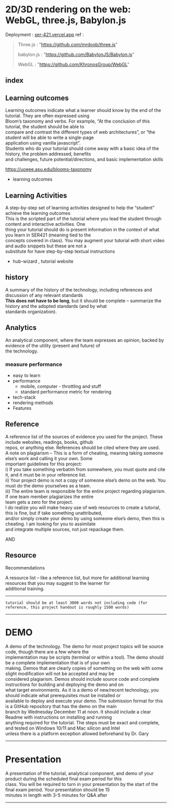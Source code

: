 # 2D/3D rendering on the web: WebGL, three.js, Babylon.js



Deployment : [ser-421.vercel.app](ser-421.vercel.app)
ref : 
> Three.js : "https://github.com/mrdoob/three.js"
> 
> babylon.js : "https://github.com/BabylonJS/Babylon.js"
>
> WebGL : "https://github.com/KhronosGroup/WebGL"




## index


## Learning outcomes

Learning outcomes indicate what a learner should know by the end of the tutorial. They are often expressed using  
Bloom’s taxonomy and verbs. For example, “At the conclusion of this tutorial, the student should be able to  
compare and contrast the different types of web architectures”, or “the student will be able to write a single-page  
application using vanilla javascript”.  
Students who do your tutorial should come away with a basic idea of the history, the problem addressed, benefits  
and challenges, future potential/directions, and basic implementation skills

https://uoeee.asu.edu/blooms-taxonomy

- learning outcomes


## Learning Activities

A step-by-step set of learning activities designed to help the “student” achieve the learning outcomes  
This is the scripted part of the tutorial where you lead the student through content and interactive activities. One  
thing your tutorial should do is present information in the context of what you learn in SER421 (meaning tied to the  
concepts covered in class). You may augment your tutorial with short video and audio snippets but these are not a  
substitute for have step-by-step textual instructions

- hub-wizard , tutorial website

## history 
A summary of the history of the technology, including references and discussion of any relevant standards  
**This does not have to be long**, but it should be complete – summarize the history and the adopted standards (and by what  
standards organization).


## Analytics 

An analytical component, where the team expresses an opinion, backed by evidence of the utility (present and future) of  
the technology.

### measure performance

- easy to learn
- performance 
	- mobile, computer - throttling and stuff
	- standard performance metric for rendering 
- tech-stack
- rendering methods
- Features



## Reference 

A reference list of the sources of evidence you used for the project. These include websites, readings, books, github  
repos, or anything else. References should be cited where they are used.  
A note on plagiarism – This is a form of cheating, meaning taking someone else’s work and calling it your own. Some  
important guidelines for this project:  
i) If you take something verbatim from somewhere, you must quote and cite it, and it must be in your reference list.  
ii) Your project demo is not a copy of someone else’s demo on the web. You must do the demo yourselves as a team.  
iii) The entire team is responsible for the entire project regarding plagiarism. If one team member plagiarizes the entire  
team gets a zero for the project.  
I do realize you will make heavy use of web resources to create a tutorial, this is fine, but if take something unattributed,  
and/or simply create your demo by using someone else’s demo, then this is cheating. I am looking for you to assimilate  
and integrate multiple sources, not just repackage them.

AND

## Resource

Recommendations

A resource list – like a reference list, but more for additional learning resources that you may suggest to the learner for  
additional training.



---
	tutorial should be at least 3000 words not including code (for reference, this project handout is roughly 1500 words)

---


# DEMO

A demo of the technology. The demo for most project topics will be source code, though there are a few where the  
implementation may be scripts (terminal or within a tool). The demo should be a complete implementation that is of your own  
making. Demos that are clearly copies of something on the web with some slight modification will not be accepted and may be  
considered plagiarism. Demos should include source code and complete instructions for building and deploying the demo and on  
what target environments. As it is a demo of new/recent technology, you should indicate what prerequisites must be installed or  
available to deploy and execute your demo. The submission format for this is a GitHub repository that has the demo on the main  
branch by Wednesday December 11 at noon. It should include a clear Readme with instructions on installing and running  
anything required for the tutorial. The steps must be exact and complete, and tested on Windows 10/11 and Mac silicon and Intel  
unless there is a platform exception allowed beforehand by Dr. Gary

---


# Presentation

A presentation of the tutorial, analytical component, and demo of your product during the scheduled final exam period for this  
class. You will be required to turn in your presentation by the start of the final exam period. Your presentation should be 15  
minutes in length with 3-5 minutes for Q&A after


---


